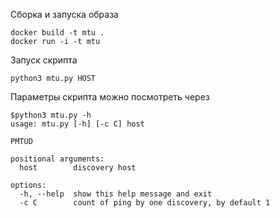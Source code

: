 Сборка и запуска образа

``` 
docker build -t mtu .
docker run -i -t mtu
```

Запуск скрипта
``` 
python3 mtu.py HOST
```
Параметры скрипта можно посмотреть через 
```
$python3 mtu.py -h
usage: mtu.py [-h] [-c C] host

PMTUD

positional arguments:
  host        discovery host

options:
  -h, --help  show this help message and exit
  -c C        count of ping by one discovery, by default 1
```